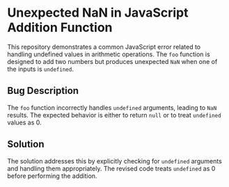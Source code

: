 # Unexpected NaN in JavaScript Addition Function

This repository demonstrates a common JavaScript error related to handling undefined values in arithmetic operations. The `foo` function is designed to add two numbers but produces unexpected `NaN` when one of the inputs is `undefined`.

## Bug Description

The `foo` function incorrectly handles `undefined` arguments, leading to `NaN` results. The expected behavior is either to return `null` or to treat `undefined` values as 0.

## Solution

The solution addresses this by explicitly checking for `undefined` arguments and handling them appropriately.  The revised code treats `undefined` as 0 before performing the addition.